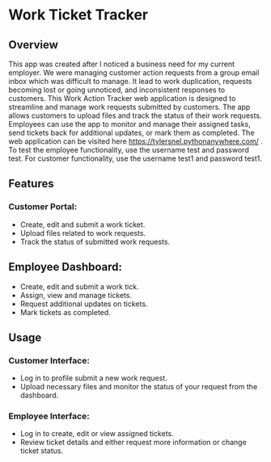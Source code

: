 # Work Ticket Tracker
## Overview
This app was created after I noticed a business need for my current employer. We were managing customer action requests from a group email inbox which was difficult to manage. It lead to work duplication, requests becoming lost or going unnoticed, and inconsistent responses to customers. This Work Action Tracker web application is designed to streamline and manage work requests submitted by customers. The app allows customers to upload files and track the status of their work requests. Employees can use the app to monitor and manage their assigned tasks, send tickets back for additional updates, or mark them as completed. The web application can be visited here https://tylersnel.pythonanywhere.com/ . To test the employee functionality, use the username test and password test. For customer functionality, use the username test1 and password test1.
## Features
### Customer Portal:
- Create, edit and submit a work ticket.
- Upload files related to work requests.
- Track the status of submitted work requests.

## Employee Dashboard:
- Create, edit and submit a work tick.
- Assign, view and manage tickets.
- Request additional updates on tickets.
- Mark tickets as completed.

## Usage
### Customer Interface:
- Log in to profile submit a new work request.
- Upload necessary files and monitor the status of your request from the dashboard.

### Employee Interface:
- Log in to create, edit or view assigned tickets.
- Review ticket details and either request more information or change ticket status.
